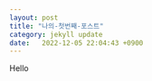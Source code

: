 ```yaml
---
layout: post
title: "나의-첫번째-포스트"
category: jekyll update
date:   2022-12-05 22:04:43 +0900
---
```

Hello